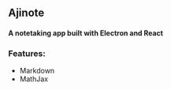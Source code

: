 ## Ajinote
#### A notetaking app built with Electron and React


### Features:

* Markdown
* MathJax
